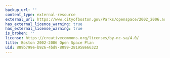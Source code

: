 ```yaml
---
backup_url: ''
content_type: external-resource
external_url: https://www.cityofboston.gov/Parks/openspace/2002_2006.asp
has_external_licence_warning: true
has_external_license_warning: true
is_broken: ''
license: https://creativecommons.org/licenses/by-nc-sa/4.0/
title: Boston 2002-2006 Open Space Plan
uid: 889b799e-b926-4bd9-8099-281958e66323
---
```

